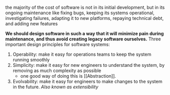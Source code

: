 the majority of the cost of software is not in its initial development, but in its ongoing maintenance like fixing bugs, keeping its systems operational, investigating failures, adapting it to new platforms, repaying technical debt, and adding new features

**We should design software in such a way that it will minimize pain during maintenance, and thus avoid creating legacy software ourselves.**
Three important design principles for software systems:
1. Operability: make it easy for operations teams to keep the system running smoothly
2. Simplicity: make it easy for new engineers to understand the system, by removing as much complexity as possible
	- one good way of doing this is [[Abstraction]].
3. Evolvability: make it easy for engineers to make changes to the system in the future. *Also known as extensibility*

